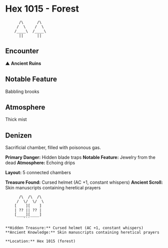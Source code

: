 # Hex 1015 - Forest
```
      /\      /\
     /  \    /  \
    /____\  /____\
      ||      ||
```

## Encounter

▲ **Ancient Ruins**

## Notable Feature

Babbling brooks

## Atmosphere

Thick mist

## Denizen

Sacrificial chamber, filled with poisonous gas.

**Primary Danger:** Hidden blade traps
**Notable Feature:** Jewelry from the dead
**Atmosphere:** Echoing drips

**Layout:** 5 connected chambers

**Treasure Found:** Cursed helmet (AC +1, constant whispers)
**Ancient Scroll:** Skin manuscripts containing heretical prayers


```
      /\  /\  /\
     /  \/  \/  \
    [    ][    ]
    | ?? || ?? |
    [____][____]
        ```

**Hidden Treasure:** Cursed helmet (AC +1, constant whispers)
**Ancient Knowledge:** Skin manuscripts containing heretical prayers

**Location:** Hex 1015 (forest)

